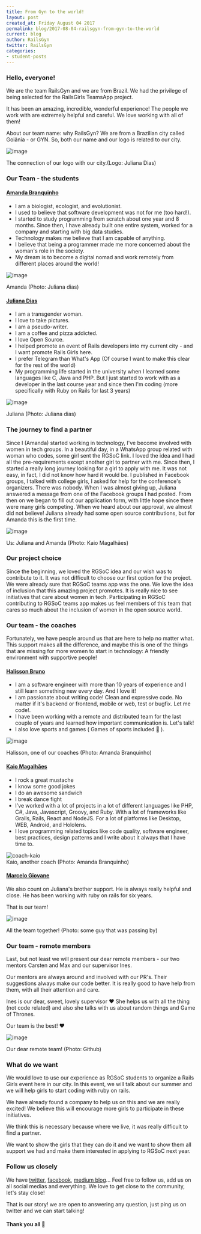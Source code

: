 ```yaml
---
title: From Gyn to the world!
layout: post
created_at: Friday August 04 2017
permalink: blog/2017-08-04-railsgyn-from-gyn-to-the-world
current: blog
author: RailsGyn
twitter: RailsGyn
categories:
- student-posts
---
```


### Hello, everyone!
We are the team RailsGyn and we are from Brazil. We had the privilege of being selected for the RailsGirls TeamsApp project.

It has been an amazing, incredible, wonderful experience! The people we work with are extremely helpful and careful. We love working with all of them!

About our team name: why RailsGyn?
We are from a Brazilian city called Goiânia - or GYN. So, both our name and our logo is related to our city.

![image](/img/blog/2017/railsgyn_logo-rails-gyn.jpg)
<div class="image-credits"> The connection of our logo with our city.(Logo: Juliana Dias) </div>

### Our Team - the students

#### [Amanda Branquinho](https://github.com/branquinhoaa)

- I am a biologist, ecologist, and evolutionist.
- I used to believe that software development was not for me (too hard!).
- I started to study programming from scratch about one year and 8 months. Since then, I have already built one entire system, worked for a company and starting with big data studies.
- Technology makes me believe that I am capable of anything.
- I believe that being a programmer made me more concerned about the woman's role in the society.
- My dream is to become a digital nomad and work remotely from different places around the world!

![image](/img/blog/2017/railsgyn_amanda.jpg)
<div class="image-credits"> Amanda (Photo: Juliana dias) </div>

#### [Juliana Dias](https://github.com/juuh42dias)
- I am a transgender woman.
- I love to take pictures.
- I am a pseudo-writer.
- I am a coffee and pizza addicted.
- I love Open Source.
- I helped promote an event of Rails developers into my current city - and I want promote Rails Girls here.
- I prefer Telegram than What's App (Of course I want to make this clear for the rest of the world)
- My programming life started in the university when I learned some languages like C, Java and PHP. But I just started to work with as a developer in the last course year and since then I'm coding (more specifically with Ruby on Rails for last 3 years)

![image](/img/blog/2017/railsgyn_juliana.jpg)
<div class="image-credits"> Juliana (Photo: Juliana dias)</div>

### The journey to find a partner

Since I (Amanda) started working in technology, I've become involved with women in tech groups.
In a beautiful day, in a WhatsApp group related with woman who codes, some girl sent the RGSoC link.
I loved the idea and I had all the pre-requirements except another girl to partner with me.
Since then, I started a really long journey looking for a girl to apply with me. It was not easy, in fact, I did not know how hard it would be.
I published in Facebook groups, I talked with college girls, I asked for help for the conference's organizers. There was nobody.
When I was almost giving up, Juliana answered a message from one of the Facebook groups I had posted.
From then on we began to fill out our application form, with little hope since there were many girls competing.
When we heard about our approval, we almost did not believe!
Juliana already had some open source contributions, but for Amanda this is the first time.

![image](/img/blog/2017/railsgyn_students.jpg)
<div class="image-credits"> Us: Juliana and Amanda (Photo: Kaio Magalhães) </div>

### Our project choice

Since the beginning, we loved the RGSoC idea and our wish was to contribute to it. It was not difficult to choose our first option for the project. We were already sure that RGSoC teams app was the one.
We love the idea of inclusion that this amazing project promotes. It is really nice to see initiatives that care about women in tech.
Participating in RGSoC contributing to RGSoC teams app makes us feel members of this team that cares so much about the inclusion of women in the open source world.

### Our team - the coaches

Fortunately, we have people around us that are here to help no matter what.
This support makes all the difference, and maybe this is one of the things that are missing for more women to start in technology: A friendly environment with supportive people!

#### [Halisson Bruno](https://github.com/halissonvit)
- I am a software engineer with more than 10 years of experience and I still learn something new every day. And I love it!
- I am passionate about writing code! Clean and expressive code. No matter if it's backend or frontend, mobile or web, test or bugfix. Let me code!.
- I have been working with a remote and distributed team for the last couple of years and learned how important communication is. Let's talk!
- I also love sports and games ( Games of sports included 🙂 ).

![image](/img/blog/2017/railsgyn_halisson.jpg)
<div class="image-credits"> Halisson, one of our coaches (Photo: Amanda Branquinho) </div>

#### [Kaio Magalhães](https://github.com/kaiomagalhaes)
- I rock a great mustache
- I know some good jokes
- I do an awesome sandwich
- I break dance fight
- I’ve worked with a lot of projects in a lot of different languages like PHP, C#, Java, Javascript, Groovy, and Ruby. With a lot of frameworks like Grails, Rails, React and NodeJS. For a lot of platforms like Desktop, WEB, Android, and Hololens.
- I love programming related topics like code quality, software engineer, best practices, design patterns and I write about it always that I have time to.

<img src="/img/blog/2017/railsgyn_kaio.jpg" alt="coach-kaio"/>

<div class="image-credits"> Kaio, another coach (Photo: Amanda Branquinho) </div>

#### [Marcelo Giovane](https://github.com/mgswolf)
We also count on Juliana's brother support. He is always really helpful and close.
He has been working with ruby on rails for six years.

That is our team!

![image](/img/blog/2017/railsgyn_all-team.jpg)
<div class="image-credits"> All the team together! (Photo: some guy that was passing by)  </div>

### Our team - remote members

Last, but not least we will present our dear remote members - our two mentors Carsten and Max and our supervisor Ines.

Our mentors are always around and involved with our PR's. Their suggestions always make our code better. It is really good to have help from them, with all their attention and care.

Ines is our dear, sweet, lovely supervisor :heart:
She helps us with all the thing (not code related) and also she talks with us about random things and Game of Thrones.

Our team is the best! :heart:

![image](/img/blog/2017/railsgyn_remote-members.jpg)
<div class="image-credits"> Our dear remote team! (Photo: Github)  </div>

### What do we want

We would love to use our experience as RGSoC students to organize a Rails Girls event here in our city.
In this event, we will talk about our summer and we will help girls to start coding with ruby on rails.

We have already found a company to help us on this and we are really excited!
We believe this will encourage more girls to participate in these initiatives.

We think this is necessary because where we live, it was really difficult to find a partner.

We want to show the girls that they can do it and we want to show them all support we had and make them interested in applying to RGSoC next year.

### Follow us closely

We have [twitter](https://twitter.com/RailsGyn), [facebook](https://www.facebook.com/railsgirlsgyn/), [medium blog](https://medium.com/@railsgirlsgyn)...
Feel free to follow us, add us on all social medias and everything. We love to get close to the community, let's stay close!

That is our story! we are open to answering any question, just ping us on twitter and we can start talking!

#### Thank you all 🙂
